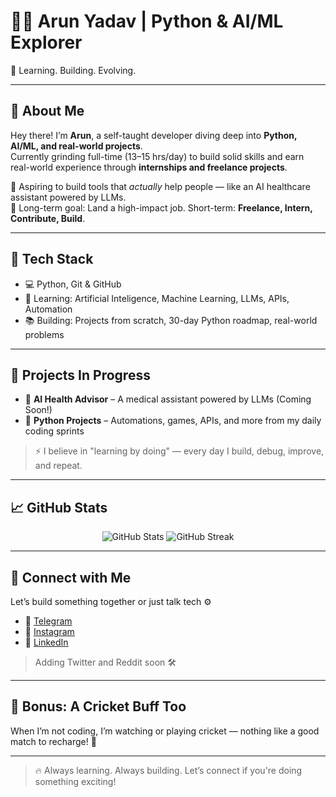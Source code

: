 # 👨‍💻 Arun Yadav | Python & AI/ML Explorer  
🌟 Learning. Building. Evolving.

---

## 🚀 About Me  
Hey there! I’m **Arun**, a self-taught developer diving deep into **Python, AI/ML, and real-world projects**.  
Currently grinding full-time (13–15 hrs/day) to build solid skills and earn real-world experience through **internships and freelance projects**.

🧠 Aspiring to build tools that *actually* help people — like an AI healthcare assistant powered by LLMs.  
💼 Long-term goal: Land a high-impact job. Short-term: **Freelance, Intern, Contribute, Build**.

---

## 🧰 Tech Stack  
- 💻 Python, Git & GitHub  
- 🧠 Learning: Artificial Inteligence, Machine Learning, LLMs, APIs, Automation  
- 📚 Building: Projects from scratch, 30-day Python roadmap, real-world problems  

---

## 📌 Projects In Progress  
- 🤖 **AI Health Advisor** – A medical assistant powered by LLMs (Coming Soon!)  
- 🧪 **Python Projects** – Automations, games, APIs, and more from my daily coding sprints  

> ⚡ I believe in "learning by doing" — every day I build, debug, improve, and repeat.

---

## 📈 GitHub Stats  
<p align="center">
  <img src="https://github-readme-stats.vercel.app/api?username=neural-arun&show_icons=true&theme=radical" alt="GitHub Stats" />
  <img src="https://streak-stats.demolab.com/?user=YOUR_USERNAME&theme=radical" alt="GitHub Streak" />
</p>

---

## 🔗 Connect with Me  
Let’s build something together or just talk tech ⚙️

- 📩 [Telegram](https://t.me/Neural_Arun)  
- 📸 [Instagram](https://instagram.com/neural.arun)  
- 💼 [LinkedIn](https://linkedin.com/in/arun-yadav-768052368)  

> Adding Twitter and Reddit soon 🛠️

---

## 🏏 Bonus: A Cricket Buff Too  
When I’m not coding, I’m watching or playing cricket — nothing like a good match to recharge! 🏏

---

> 🔥 Always learning. Always building. Let’s connect if you're doing something exciting!
